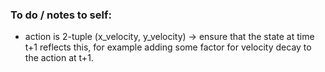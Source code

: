 ### To do / notes to self: ###
* action is 2-tuple (x_velocity, y_velocity) -> ensure that the state at time t+1 reflects this, for example adding some factor for velocity decay to the action at t+1. 